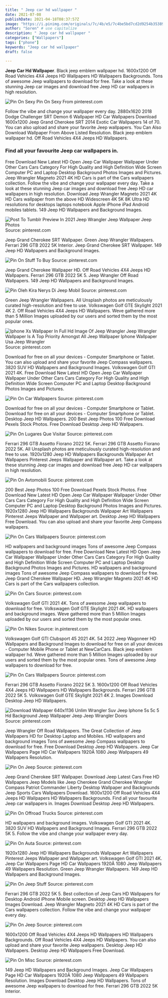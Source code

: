 ```yaml
---
title: " Jeep car hd wallpaper "
date: 2021-07-08
publishDate: 2021-04-18T08:37:57Z
image: "https://i.pinimg.com/originals/7c/4b/e5/7c4be5bd7cd2d9254b3538946a3d6c33.jpg"
author: "Soren" # use capitalize
description: " Jeep car hd wallpaper "
categories: ["Wallpapers"]
tags: ["phone"]
keywords: "Jeep car hd wallpaper"
draft: false

---
```



**Jeep Car Hd Wallpaper**. Black jeep emblem wallpaper hd. 1600x1200 Off Road Vehicles 4X4 Jeeps HD Wallpapers HD Wallpapers Backgrounds. Tons of awesome Jeep wallpapers to download for free. Take a look at these stunning Jeep car images and download free Jeep HD car wallpapers in high resolution.

![Pin On Sexy](https://i.pinimg.com/originals/ac/ae/69/acae697e6b34d8bbc5f9208800a0e428.jpg "Pin On Sexy")
Pin On Sexy From pinterest.com


Follow the vibe and change your wallpaper every day. 2880x1620 2018 Dodge Challenger SRT Demon 6 Wallpaper HD Car Wallpapers Download 1600x1200 Jeep Grand Cherokee SRT 2014 Exotic Car Wallpapers 14 of 70. You can also upload and share your favorite Jeep wallpapers. You Can Also Download Wallpaper From Above Listed Resolution. Black jeep emblem wallpaper hd. Off Road Vehicles 4X4 Jeeps HD Wallpapers.

### Find all your favourite Jeep car wallpapers in.

Free Download New Latest HD Open Jeep Car Wallpaper Wallpaper Under Other Cars Cars Category For High Quality and High Definition Wide Screen Computer PC and Laptop Desktop Background Photos Images and Pictures. Jeep Wrangler Magneto 2021 4K HD Cars is part of the Cars wallpapers collection. Follow the vibe and change your wallpaper every day. Take a look at these stunning Jeep car images and download free Jeep HD car wallpapers in high resolution. Download Jeep Wrangler Magneto 2021 4K HD Cars wallpaper from the above HD Widescreen 4K 5K 8K Ultra HD resolutions for desktops laptops notebook Apple iPhone iPad Android mobiles tablets. 149 Jeep HD Wallpapers and Background Images.


![Post To Tumblr Preview In 2021 Jeep Wrangler Jeep Wallpaper Jeep Photos](https://i.pinimg.com/736x/1b/98/3a/1b983aa14c5a57068c821c4887dfc576.jpg "Post To Tumblr Preview In 2021 Jeep Wrangler Jeep Wallpaper Jeep Photos")
Source: pinterest.com

Jeep Grand Cherokee SRT Wallpaper. Green Jeep Wrangler Wallpapers. Ferrari 296 GTB 2022 5K Interior. Jeep Grand Cherokee SRT Wallpaper. 149 Jeep HD Wallpapers and Background Images.

![Pin On Stuff To Buy](https://i.pinimg.com/originals/28/94/1a/28941a157f2b80b034f29f3e6cbd7ca3.jpg "Pin On Stuff To Buy")
Source: pinterest.com

Jeep Grand Cherokee Wallpaper HD. Off Road Vehicles 4X4 Jeeps HD Wallpapers. Ferrari 296 GTB 2022 5K 5. Jeep Wrangler Off Road Wallpapers. 149 Jeep HD Wallpapers and Background Images.

![Pin Oleh Kira Nerys Di Jeep Mobil](https://i.pinimg.com/originals/dc/fb/02/dcfb025726245a8713ca6fbf3c5be44a.jpg "Pin Oleh Kira Nerys Di Jeep Mobil")
Source: pinterest.com

Green Jeep Wrangler Wallpapers. All Unsplash photos are meticulously curated high-resolution and free to use. Volkswagen Golf GTE Skylight 2021 4K 2. Off Road Vehicles 4X4 Jeeps HD Wallpapers. Weve gathered more than 5 Million Images uploaded by our users and sorted them by the most popular ones.

![Iphone Xs Wallpaper In Full Hd Image Of Jeep Wrangler Jeep Wrangler Wallpaper Is A Top Priority Amongst All Jeep Wallpaper Iphone Wallpaper Usa Jeep Wrangler](https://i.pinimg.com/474x/16/0c/ae/160caeedacf7ad0b3bb9de89831192be.jpg "Iphone Xs Wallpaper In Full Hd Image Of Jeep Wrangler Jeep Wrangler Wallpaper Is A Top Priority Amongst All Jeep Wallpaper Iphone Wallpaper Usa Jeep Wrangler")
Source: pinterest.com

Download for free on all your devices - Computer Smartphone or Tablet. You can also upload and share your favorite Jeep Compass wallpapers. 3820 SUV HD Wallpapers and Background Images. Volkswagen Golf GTI 2021 4K. Free Download New Latest HD Open Jeep Car Wallpaper Wallpaper Under Other Cars Cars Category For High Quality and High Definition Wide Screen Computer PC and Laptop Desktop Background Photos Images and Pictures.

![Pin On Car Wallpapers](https://i.pinimg.com/736x/99/aa/ab/99aaab81719ec0d27fabaea8eef10cc9.jpg "Pin On Car Wallpapers")
Source: pinterest.com

Download for free on all your devices - Computer Smartphone or Tablet. Download for free on all your devices - Computer Smartphone or Tablet. Desktop Jeep HD Wallpapers. 200 Best Jeep Photos 100 Free Download Pexels Stock Photos. Free Download Desktop Jeep HD Wallpapers.

![Pin On Lugares Que Visitar](https://i.pinimg.com/564x/e9/91/61/e99161a89357047441b877fc6d4707eb.jpg "Pin On Lugares Que Visitar")
Source: pinterest.com

Ferrari 296 GTB Assetto Fiorano 2022 5K. Ferrari 296 GTB Assetto Fiorano 2022 5K. All Unsplash photos are meticulously curated high-resolution and free to use. 1920x1280 Jeep HD Wallpapers Backgrounds Wallpaper Art Wallpapers Pinterest Jeeps Wallpaper and Wallpaper art. Take a look at these stunning Jeep car images and download free Jeep HD car wallpapers in high resolution.

![Pin On Avtomobili](https://i.pinimg.com/564x/fa/30/fb/fa30fb28a7b7d50f5202796054325238.jpg "Pin On Avtomobili")
Source: pinterest.com

200 Best Jeep Photos 100 Free Download Pexels Stock Photos. Free Download New Latest HD Open Jeep Car Wallpaper Wallpaper Under Other Cars Cars Category For High Quality and High Definition Wide Screen Computer PC and Laptop Desktop Background Photos Images and Pictures. 1920x1280 Jeep HD Wallpapers Backgrounds Wallpaper Art Wallpapers Pinterest Jeeps Wallpaper and Wallpaper art. Desktop Jeep HD Wallpapers Free Download. You can also upload and share your favorite Jeep Compass wallpapers.

![Pin On Cars Wallpapers](https://i.pinimg.com/originals/80/91/fd/8091fd09d6fefb7ded3fe6eb72033e1d.jpg "Pin On Cars Wallpapers")
Source: pinterest.com

HD wallpapers and background images Tons of awesome Jeep Compass wallpapers to download for free. Free Download New Latest HD Open Jeep Car Wallpaper Wallpaper Under Other Cars Cars Category For High Quality and High Definition Wide Screen Computer PC and Laptop Desktop Background Photos Images and Pictures. HD wallpapers and background images Tons of awesome Jeep Compass wallpapers to download for free. Jeep Grand Cherokee Wallpaper HD. Jeep Wrangler Magneto 2021 4K HD Cars is part of the Cars wallpapers collection.

![Pin On Cars](https://i.pinimg.com/originals/47/99/07/47990792f2beee20ac262606a85d6df4.jpg "Pin On Cars")
Source: pinterest.com

Volkswagen Golf GTI 2021 4K. Tons of awesome Jeep wallpapers to download for free. Volkswagen Golf GTE Skylight 2021 4K. HD wallpapers and background images. Weve gathered more than 5 Million Images uploaded by our users and sorted them by the most popular ones.

![Pin On Nikes](https://i.pinimg.com/736x/79/19/12/791912e178ab95c83f85b04fb40dbb4a.jpg "Pin On Nikes")
Source: in.pinterest.com

Volkswagen Golf GTI Clubsport 45 2021 4K. 54 2022 Jeep Wagoneer HD Wallpapers and Background Images to download for free on all your devices - Computer Mobile Phone or Tablet at NewCarCars. Black jeep emblem wallpaper hd. Weve gathered more than 5 Million Images uploaded by our users and sorted them by the most popular ones. Tons of awesome Jeep wallpapers to download for free.

![Pin On Cars Wallpapers](https://i.pinimg.com/736x/16/34/27/163427de63cfd78c364a12a45dac6824.jpg "Pin On Cars Wallpapers")
Source: pinterest.com

Ferrari 296 GTB Assetto Fiorano 2022 5K 3. 1600x1200 Off Road Vehicles 4X4 Jeeps HD Wallpapers HD Wallpapers Backgrounds. Ferrari 296 GTB 2022 5K 5. Volkswagen Golf GTE Skylight 2021 4K 2. Images Download Desktop Jeep HD Wallpapers.

![Download Wallpaper 640x1136 Unlim Wrangler Suv Jeep Iphone 5s 5c 5 Hd Background Jeep Wallpaper Jeep Jeep Wrangler Doors](https://i.pinimg.com/originals/ed/35/58/ed35582790d8ff443b4a834e9e28dc85.jpg "Download Wallpaper 640x1136 Unlim Wrangler Suv Jeep Iphone 5s 5c 5 Hd Background Jeep Wallpaper Jeep Jeep Wrangler Doors")
Source: pinterest.com

Jeep Wrangler Off Road Wallpapers. The Great Collection of Jeep Wallpapers HD for Desktop Laptop and Mobiles. HD wallpapers and background images Tons of awesome Jeep Compass wallpapers to download for free. Free Download Desktop Jeep HD Wallpapers. Jeep Car Wallpapers Page HD Car Wallpapers 1920Ã 1080 Jeep Wallpapers 49 Wallpapers Resolution.

![Pin On Jeep](https://i.pinimg.com/564x/14/29/1a/14291a9093fa01c2aa2f269cd32a658e.jpg "Pin On Jeep")
Source: pinterest.com

Jeep Grand Cherokee SRT Wallpaper. Download Jeep Latest Cars Free HD Wallpapers Jeep Models like Jeep Cherokee Grand Cherokee Wrangler Compass Patriot Commander Liberty Desktop Wallpaper and Backgrounds Jeep Sports Cars Wallpapers Download. 1600x1200 Off Road Vehicles 4X4 Jeeps HD Wallpapers HD Wallpapers Backgrounds. Find all your favourite Jeep car wallpapers in. Images Download Desktop Jeep HD Wallpapers.

![Pin On Offroad Trucks](https://i.pinimg.com/originals/65/47/46/6547469a24e863707a2d9644e726d57b.jpg "Pin On Offroad Trucks")
Source: pinterest.com

HD wallpapers and background images. Volkswagen Golf GTI 2021 4K. 3820 SUV HD Wallpapers and Background Images. Ferrari 296 GTB 2022 5K 5. Follow the vibe and change your wallpaper every day.

![Pin On Auta](https://i.pinimg.com/originals/97/df/eb/97dfeb852bbc2a8e1a578df100d98004.jpg "Pin On Auta")
Source: pinterest.com

1920x1280 Jeep HD Wallpapers Backgrounds Wallpaper Art Wallpapers Pinterest Jeeps Wallpaper and Wallpaper art. Volkswagen Golf GTI 2021 4K. Jeep Car Wallpapers Page HD Car Wallpapers 1920Ã 1080 Jeep Wallpapers 49 Wallpapers Resolution. Green Jeep Wrangler Wallpapers. 149 Jeep HD Wallpapers and Background Images.

![Pin On Jeep Stuff](https://i.pinimg.com/originals/67/f9/5c/67f95c0d03381ab0b299c29bc78475d8.jpg "Pin On Jeep Stuff")
Source: pinterest.com

Ferrari 296 GTB 2022 5K 5. Best collection of Jeep Cars HD Wallpapers for Desktop Android iPhone Mobile screen. Desktop Jeep HD Wallpapers Images Download. Jeep Wrangler Magneto 2021 4K HD Cars is part of the Cars wallpapers collection. Follow the vibe and change your wallpaper every day.

![Pin On Jeep](https://i.pinimg.com/474x/52/07/f4/5207f45444e71b0b4504c6ee0da70587.jpg "Pin On Jeep")
Source: pinterest.com

1600x1200 Off Road Vehicles 4X4 Jeeps HD Wallpapers HD Wallpapers Backgrounds. Off Road Vehicles 4X4 Jeeps HD Wallpapers. You can also upload and share your favorite Jeep wallpapers. Desktop Jeep HD Wallpapers. Desktop Jeep HD Wallpapers Free Download.

![Pin On Misc](https://i.pinimg.com/originals/7c/4b/e5/7c4be5bd7cd2d9254b3538946a3d6c33.jpg "Pin On Misc")
Source: pinterest.com

149 Jeep HD Wallpapers and Background Images. Jeep Car Wallpapers Page HD Car Wallpapers 1920Ã 1080 Jeep Wallpapers 49 Wallpapers Resolution. Images Download Desktop Jeep HD Wallpapers. Tons of awesome Jeep wallpapers to download for free. Ferrari 296 GTB 2022 5K Interior.

